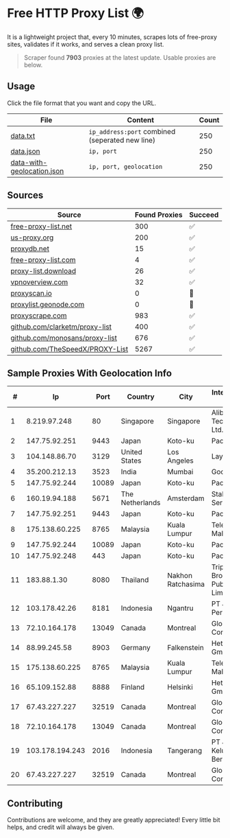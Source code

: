 
# Free HTTP Proxy List 🌍

It is a lightweight project that, every 10 minutes, scrapes lots of free-proxy sites, validates if it works, and serves a clean proxy list.


> Scraper found **7903** proxies at the latest update. Usable proxies are below.

## Usage

Click the file format that you want and copy the URL.


|File|Content|Count|
|----|-------|-----|
|[data.txt](https://raw.githubusercontent.com/themiralay/Proxy-List-World/master/data.txt)|`ip_address:port` combined (seperated new line)|250|
|[data.json](https://raw.githubusercontent.com/themiralay/Proxy-List-World/master/data.json)|`ip, port`|250|
|[data-with-geolocation.json](https://raw.githubusercontent.com/themiralay/Proxy-List-World/master/data-with-geolocation.json)|`ip, port, geolocation`|250|

## Sources

|Source|Found Proxies|Succeed|
|------|-------------|-------|
|[free-proxy-list.net](https://free-proxy-list.net)|300|✅|
|[us-proxy.org](https://www.us-proxy.org)|200|✅|
|[proxydb.net](http://proxydb.net)|15|✅|
|[free-proxy-list.com](https://free-proxy-list.com/?page=&port=&type%5B%5D=http&type%5B%5D=https&up_time=0&search=Search)|4|✅|
|[proxy-list.download](https://www.proxy-list.download/HTTP)|26|✅|
|[vpnoverview.com](https://vpnoverview.com/privacy/anonymous-browsing/free-proxy-servers)|32|✅|
|[proxyscan.io](https://www.proxyscan.io)|0|🚫|
|[proxylist.geonode.com](https://proxylist.geonode.com/api/proxy-list?limit=300&page=1&sort_by=lastChecked&sort_type=desc&protocols=http,https)|0|🚫|
|[proxyscrape.com](https://api.proxyscrape.com/v2/?request=displayproxies&protocol=http&timeout=10000&country=all&ssl=all&anonymity=all)|983|✅|
|[github.com/clarketm/proxy-list](https://raw.githubusercontent.com/clarketm/proxy-list/master/proxy-list-raw.txt)|400|✅|
|[github.com/monosans/proxy-list](https://raw.githubusercontent.com/monosans/proxy-list/main/proxies/http.txt)|676|✅|
|[github.com/TheSpeedX/PROXY-List](https://raw.githubusercontent.com/TheSpeedX/PROXY-List/master/http.txt)|5267|✅|


## Sample Proxies With Geolocation Info

|#|Ip|Port|Country|City|Internet Service Provider|
|-|--|----|-------|----|-------------------------|
|1|8.219.97.248|80|Singapore|Singapore|Alibaba (US) Technology Co., Ltd.|
|2|147.75.92.251|9443|Japan|Koto-ku|Packet Host, Inc.|
|3|104.148.86.70|3129|United States|Los Angeles|LayerHost|
|4|35.200.212.13|3523|India|Mumbai|Google LLC|
|5|147.75.92.244|10089|Japan|Koto-ku|Packet Host, Inc.|
|6|160.19.94.188|5671|The Netherlands|Amsterdam|Stallion Network Services Limited|
|7|147.75.92.251|9443|Japan|Koto-ku|Packet Host, Inc.|
|8|175.138.60.225|8765|Malaysia|Kuala Lumpur|Telekom Malaysia Berhad|
|9|147.75.92.244|10089|Japan|Koto-ku|Packet Host, Inc.|
|10|147.75.92.248|443|Japan|Koto-ku|Packet Host, Inc.|
|11|183.88.1.30|8080|Thailand|Nakhon Ratchasima|Triple T Broadband Public Company Limited|
|12|103.178.42.26|8181|Indonesia|Ngantru|PT Jaring Solusi Persada|
|13|72.10.164.178|13049|Canada|Montreal|GloboTech Communications|
|14|88.99.245.58|8903|Germany|Falkenstein|Hetzner Online GmbH|
|15|175.138.60.225|8765|Malaysia|Kuala Lumpur|Telekom Malaysia Berhad|
|16|65.109.152.88|8888|Finland|Helsinki|Hetzner Online GmbH|
|17|67.43.227.227|32519|Canada|Montreal|GloboTech Communications|
|18|72.10.164.178|13049|Canada|Montreal|GloboTech Communications|
|19|103.178.194.243|2016|Indonesia|Tangerang|PT Jaringan Keluarga Bersama|
|20|67.43.227.227|32519|Canada|Montreal|GloboTech Communications|



## Contributing

Contributions are welcome, and they are greatly appreciated! Every
little bit helps, and credit will always be given.

